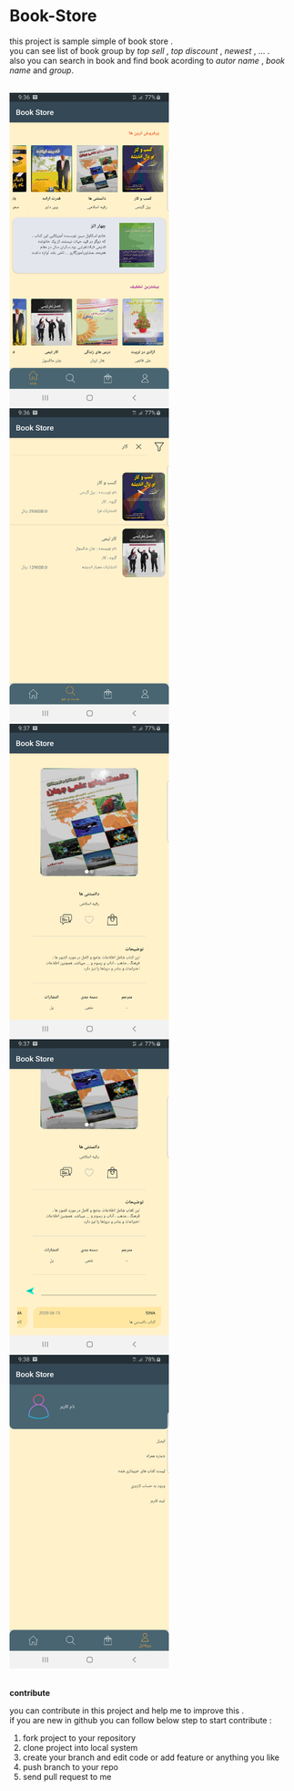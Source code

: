 # Book-Store
<div>
  <p>
    this project is sample simple of book store .<br>
    you can see list of book group by <i>top sell</i> ,  <i>top discount</i> , <i>newest</i> , ... .<br>
    also you can search in book and find book acording to <i>autor name</i> , <i>book name</i> and  <i>group</i>.<br>
    <br>
  </p>
  
  <img src="/image_app/image1.jpg" width="280" height="550"> &nbsp;
  <img src="/image_app/image2.jpg" width="280" height="550">
  <br>
  <img src="/image_app/image3.jpg" width="280" height="550"> &nbsp;
  <img src="/image_app/image4.jpg" width="280" height="550">
  <br>
  <img src="/image_app/image5.jpg" width="280" height="550">
  
  <br/>
  <b>contribute</b>
  <p>
    you can contribute in this project and help me to improve this .<br>
    if you are new in github you can follow below step to start contribute : <br>
    <ol>
      <li>fork project to your repository</li>
      <li>clone project into local system</li>
      <li>create your branch and edit code or add feature or anything you like</li>
      <li>push branch to your repo</li>
      <li>send pull request to me</li>
    </ol> 
  </p>
  
</div>
